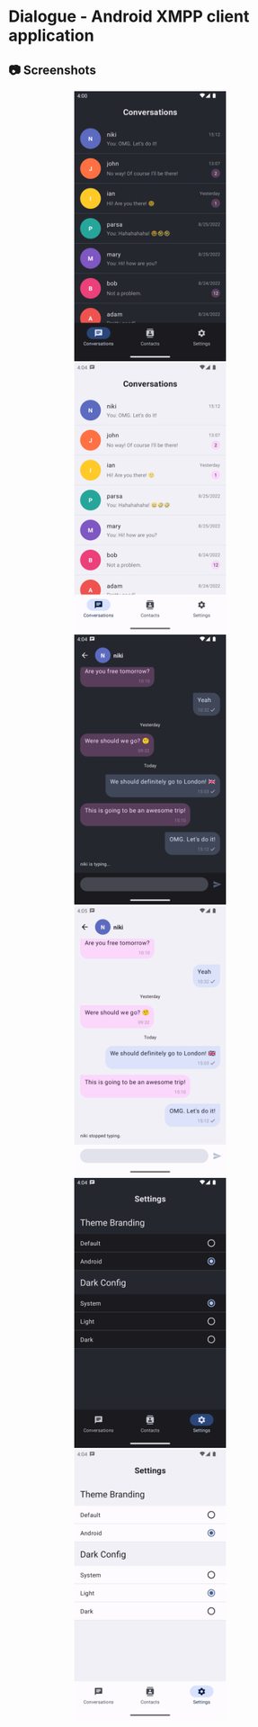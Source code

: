 # Dialogue - Android XMPP client application

## 📷 Screenshots

<p align="center">
<img src="screenshots/screenshot1.png" alt="drawing" width="270" />
<img src="screenshots/screenshot2.png" alt="drawing" width="270" />
<img src="screenshots/screenshot3.png" alt="drawing" width="270" />
<img src="screenshots/screenshot4.png" alt="drawing" width="270" />
<img src="screenshots/screenshot5.png" alt="drawing" width="270" />
<img src="screenshots/screenshot6.png" alt="drawing" width="270" />
</p>
